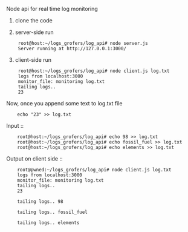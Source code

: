 Node api for real time log monitoring

1. clone the code
2. server-side run 

		root@host:~/logs_grofers/log_api# node server.js
		Server running at http://127.0.0.1:3000/


3. client-side run

		root@host:~/logs_grofers/log_api# node client.js log.txt
		logs from localhost:3000
		monitor_file: monitoring log.txt
		tailing logs.. 
		23



Now, once you append some text to log.txt file

		echo "23" >> log.txt 


Input ::

		root@host:~/logs_grofers/log_api# echo 98 >> log.txt
		root@host:~/logs_grofers/log_api# echo fossil_fuel >> log.txt
		root@host:~/logs_grofers/log_api# echo elements >> log.txt


Output on client side ::


		root@pwned:~/logs_grofers/log_api# node client.js log.txt
		logs from localhost:3000
		monitor_file: monitoring log.txt
		tailing logs.. 
		23

		tailing logs.. 98

		tailing logs.. fossil_fuel

		tailing logs.. elements


